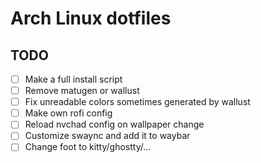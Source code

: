 # Arch Linux dotfiles

## TODO
- [ ] Make a full install script
- [ ] Remove matugen or wallust
- [ ] Fix unreadable colors sometimes generated by wallust
- [ ] Make own rofi config
- [ ] Reload nvchad config on wallpaper change
- [ ] Customize swaync and add it to waybar
- [ ] Change foot to kitty/ghostty/...
